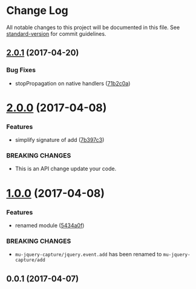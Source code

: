 # Change Log

All notable changes to this project will be documented in this file. See [standard-version](https://github.com/conventional-changelog/standard-version) for commit guidelines.

<a name="2.0.1"></a>
## [2.0.1](https://github.com/mu-lib/mu-jquery-capture/compare/v2.0.0...v2.0.1) (2017-04-20)


### Bug Fixes

* stopPropagation on native handlers ([71b2c0a](https://github.com/mu-lib/mu-jquery-capture/commit/71b2c0a))



<a name="2.0.0"></a>
# [2.0.0](https://github.com/mu-lib/mu-jquery-capture/compare/v1.0.0...v2.0.0) (2017-04-08)


### Features

* simplify signature of add ([7b397c3](https://github.com/mu-lib/mu-jquery-capture/commit/7b397c3))


### BREAKING CHANGES

* This is an API change update your code.



<a name="1.0.0"></a>
# [1.0.0](https://github.com/mu-lib/mu-jquery-capture/compare/v0.0.1...v1.0.0) (2017-04-08)


### Features

* renamed module ([5434a0f](https://github.com/mu-lib/mu-jquery-capture/commit/5434a0f))


### BREAKING CHANGES

* `mu-jquery-capture/jquery.event.add` has been renamed to `mu-jquery-capture/add`



<a name="0.0.1"></a>
## 0.0.1 (2017-04-07)
